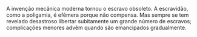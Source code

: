 ﻿A invenção mecânica moderna tornou o escravo obsoleto. A escravidão, como a poligamia, é efêmera porque não compensa. Mas sempre se tem revelado desastroso libertar subitamente um grande número de escravos; complicações menores advêm quando são emancipados gradualmente.